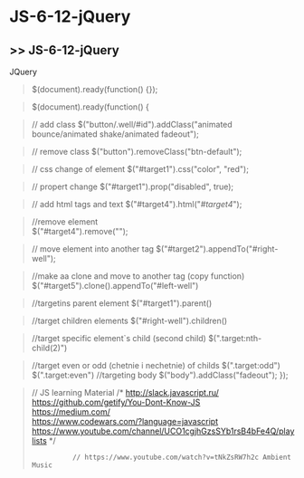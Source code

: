 # JS-6-12-jQuery
## >> JS-6-12-jQuery
> 
JQuery

> $(document).ready(function() {});


> $(document).ready(function() {

>	// add class
>  $("button/.well/#id").addClass("animated bounce/animated shake/animated fadeout");

>	// remove class
>  $("button").removeClass("btn-default");

>  	// css change of element
>  	$("#target1").css("color", "red");

>  	// propert change
>  	$("#target1").prop("disabled", true);

>  	// add html tags and text
>  	$("#target4").html("<em>#target4</em>");

>  	//remove element\
>  	$("#target4").remove("");

>	// move element into another tag
> 	$("#target2").appendTo("#right-well");

>  	//make aa clone and move to another tag (copy function)
> 	$("#target5").clone().appendTo("#left-well")

>  	//targetins parent element
>  	$("#target1").parent()

>  	//target children elements
>  	$("#right-well").children()

>  	//target specific element`s child (second child)
>  	$(".target:nth-child(2)")

>  	//target even or odd (chetnie i nechetnie) of childs
>  	$(".target:odd")
>  	$(".target:even")
>  	//targeting body
>  	$("body").addClass("fadeout");
>  });


> // JS learning Material
> /* http://slack.javascript.ru/   
>	https://github.com/getify/You-Dont-Know-JS  
>		https://medium.com/  
>			https://www.codewars.com/?language=javascript  
>				https://www.youtube.com/channel/UCO1cgjhGzsSYb1rsB4bFe4Q/playlists */
>
>				// https://www.youtube.com/watch?v=tNkZsRW7h2c Ambient Music
> 

